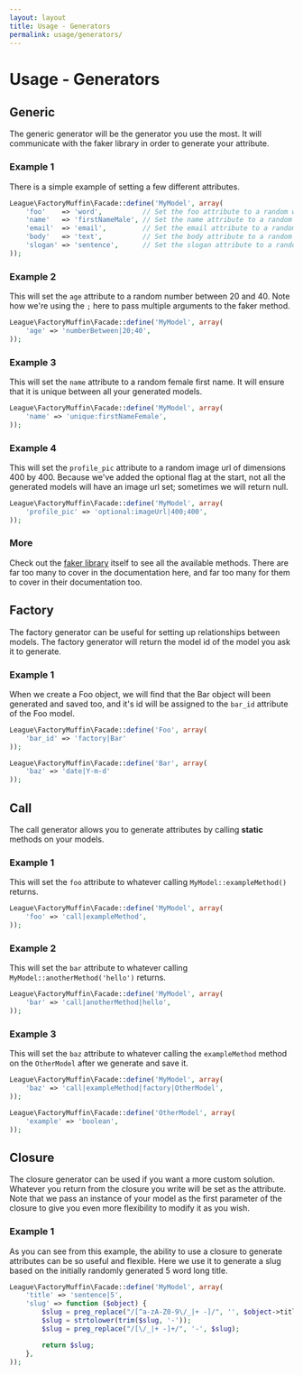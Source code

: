 ```yaml
---
layout: layout
title: Usage - Generators
permalink: usage/generators/
---
```


# Usage - Generators

## Generic

The generic generator will be the generator you use the most. It will communicate with the faker library in order to generate your attribute.

### Example 1

There is a simple example of setting a few different attributes.
```php
League\FactoryMuffin\Facade::define('MyModel', array(
    'foo'    => 'word',          // Set the foo attribute to a random word
    'name'   => 'firstNameMale', // Set the name attribute to a random male first name
    'email'  => 'email',         // Set the email attribute to a random email address
    'body'   => 'text',          // Set the body attribute to a random string of text
    'slogan' => 'sentence',      // Set the slogan attribute to a random sentence
));
```

### Example 2

This will set the `age` attribute to a random number between 20 and 40. Note how we're using the `;` here to pass multiple arguments to the faker method.
```php
League\FactoryMuffin\Facade::define('MyModel', array(
    'age' => 'numberBetween|20;40',
));
```

### Example 3

This will set the `name` attribute to a random female first name. It will ensure that it is unique between all your generated models.
```php
League\FactoryMuffin\Facade::define('MyModel', array(
    'name' => 'unique:firstNameFemale',
));
```

### Example 4

This will set the `profile_pic` attribute to a random image url of dimensions 400 by 400. Because we've added the optional flag at the start, not all the generated models will have an image url set; sometimes we will return null.
```php
League\FactoryMuffin\Facade::define('MyModel', array(
    'profile_pic' => 'optional:imageUrl|400;400',
));
```

### More

Check out the [faker library](https://github.com/fzaninotto/Faker) itself to see all the available methods. There are far too many to cover in the documentation here, and far too many for them to cover in their documentation too.

## Factory

The factory generator can be useful for setting up relationships between models. The factory generator will return the model id of the model you ask it to generate.

### Example 1

When we create a Foo object, we will find that the Bar object will been generated and saved too, and it's id will be assigned to the `bar_id` attribute of the Foo model.
```php
League\FactoryMuffin\Facade::define('Foo', array(
    'bar_id' => 'factory|Bar'
));

League\FactoryMuffin\Facade::define('Bar', array(
    'baz' => 'date|Y-m-d'
));
```

## Call

The call generator allows you to generate attributes by calling **static** methods on your models.

### Example 1

This will set the `foo` attribute to whatever calling `MyModel::exampleMethod()` returns.
```php
League\FactoryMuffin\Facade::define('MyModel', array(
    'foo' => 'call|exampleMethod',
));
```

### Example 2

This will set the `bar` attribute to whatever calling `MyModel::anotherMethod('hello')` returns.
```php
League\FactoryMuffin\Facade::define('MyModel', array(
    'bar' => 'call|anotherMethod|hello',
));
```

### Example 3

This will set the `baz` attribute to whatever calling the `exampleMethod` method on the `OtherModel` after we generate and save it.
```php
League\FactoryMuffin\Facade::define('MyModel', array(
    'baz' => 'call|exampleMethod|factory|OtherModel',
));

League\FactoryMuffin\Facade::define('OtherModel', array(
    'example' => 'boolean',
));
```

## Closure

The closure generator can be used if you want a more custom solution. Whatever you return from the closure you write will be set as the attribute. Note that we pass an instance of your model as the first parameter of the closure to give you even more flexibility to modify it as you wish.

### Example 1

As you can see from this example, the ability to use a closure to generate attributes can be so useful and flexible. Here we use it to generate a slug based on the initially randomly generated 5 word long title.
```php
League\FactoryMuffin\Facade::define('MyModel', array(
    'title' => 'sentence|5',
    'slug' => function ($object) {
        $slug = preg_replace("/[^a-zA-Z0-9\/_|+ -]/", '', $object->title);
        $slug = strtolower(trim($slug, '-'));
        $slug = preg_replace("/[\/_|+ -]+/", '-', $slug);

        return $slug;
    },
));
```
